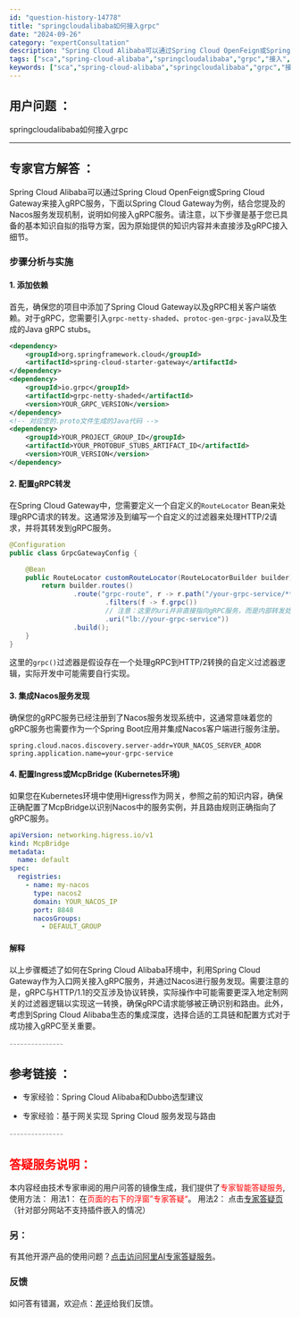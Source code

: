 ```yaml
---
id: "question-history-14778"
title: "springcloudalibaba如何接入grpc"
date: "2024-09-26"
category: "expertConsultation"
description: "Spring Cloud Alibaba可以通过Spring Cloud OpenFeign或Spring Cloud Gateway来接入gRPC服务，下面以Spring Cloud Gateway为例，结合您提及的Nacos服务发现机制，说明如何接入gRPC服务。请注意，以下步骤是基于您已具备的"
tags: ["sca","spring-cloud-alibaba","springcloudalibaba","grpc","接入","整合","使用"]
keywords: ["sca","spring-cloud-alibaba","springcloudalibaba","grpc","接入","整合","使用"]
---
```


## 用户问题 ： 
 springcloudalibaba如何接入grpc  

---------------
## 专家官方解答 ：

Spring Cloud Alibaba可以通过Spring Cloud OpenFeign或Spring Cloud Gateway来接入gRPC服务，下面以Spring Cloud Gateway为例，结合您提及的Nacos服务发现机制，说明如何接入gRPC服务。请注意，以下步骤是基于您已具备的基本知识自拟的指导方案，因为原始提供的知识内容并未直接涉及gRPC接入细节。

### 步骤分析与实施

#### 1. 添加依赖

首先，确保您的项目中添加了Spring Cloud Gateway以及gRPC相关客户端依赖。对于gRPC，您需要引入`grpc-netty-shaded`、`protoc-gen-grpc-java`以及生成的Java gRPC stubs。

```xml
<dependency>
    <groupId>org.springframework.cloud</groupId>
    <artifactId>spring-cloud-starter-gateway</artifactId>
</dependency>
<dependency>
    <groupId>io.grpc</groupId>
    <artifactId>grpc-netty-shaded</artifactId>
    <version>YOUR_GRPC_VERSION</version>
</dependency>
<!-- 对应您的.proto文件生成的Java代码 -->
<dependency>
    <groupId>YOUR_PROJECT_GROUP_ID</groupId>
    <artifactId>YOUR_PROTOBUF_STUBS_ARTIFACT_ID</artifactId>
    <version>YOUR_VERSION</version>
</dependency>
```

#### 2. 配置gRPC转发

在Spring Cloud Gateway中，您需要定义一个自定义的`RouteLocator` Bean来处理gRPC请求的转发。这通常涉及到编写一个自定义的过滤器来处理HTTP/2请求，并将其转发到gRPC服务。

```java
@Configuration
public class GrpcGatewayConfig {

    @Bean
    public RouteLocator customRouteLocator(RouteLocatorBuilder builder) {
        return builder.routes()
                .route("grpc-route", r -> r.path("/your-grpc-service/**")
                        .filters(f -> f.grpc())
                        // 注意：这里的uri并非直接指向gRPC服务，而是内部转发处理逻辑
                        .uri("lb://your-grpc-service"))
                .build();
    }
}
```

这里的`grpc()`过滤器是假设存在一个处理gRPC到HTTP/2转换的自定义过滤器逻辑，实际开发中可能需要自行实现。

#### 3. 集成Nacos服务发现

确保您的gRPC服务已经注册到了Nacos服务发现系统中，这通常意味着您的gRPC服务也需要作为一个Spring Boot应用并集成Nacos客户端进行服务注册。

```properties
spring.cloud.nacos.discovery.server-addr=YOUR_NACOS_SERVER_ADDR
spring.application.name=your-grpc-service
```

#### 4. 配置Ingress或McpBridge (Kubernetes环境)

如果您在Kubernetes环境中使用Higress作为网关，参照之前的知识内容，确保正确配置了McpBridge以识别Nacos中的服务实例，并且路由规则正确指向了gRPC服务。

```yaml
apiVersion: networking.higress.io/v1
kind: McpBridge
metadata:
  name: default
spec:
  registries:
    - name: my-nacos
      type: nacos2
      domain: YOUR_NACOS_IP
      port: 8848
      nacosGroups:
        - DEFAULT_GROUP
```

#### 解释

以上步骤概述了如何在Spring Cloud Alibaba环境中，利用Spring Cloud Gateway作为入口网关接入gRPC服务，并通过Nacos进行服务发现。需要注意的是，gRPC与HTTP/1.1的交互涉及协议转换，实际操作中可能需要更深入地定制网关的过滤器逻辑以实现这一转换，确保gRPC请求能够被正确识别和路由。此外，考虑到Spring Cloud Alibaba生态的集成深度，选择合适的工具链和配置方式对于成功接入gRPC至关重要。


<font color="#949494">---------------</font> 


## 参考链接 ：

* 专家经验：Spring Cloud Alibaba和Dubbo选型建议 
 
 * 专家经验：基于网关实现 Spring Cloud 服务发现与路由 


 <font color="#949494">---------------</font> 
 


## <font color="#FF0000">答疑服务说明：</font> 

本内容经由技术专家审阅的用户问答的镜像生成，我们提供了<font color="#FF0000">专家智能答疑服务</font>,使用方法：
用法1： 在<font color="#FF0000">页面的右下的浮窗”专家答疑“</font>。
用法2： 点击[专家答疑页](https://answer.opensource.alibaba.com/docs/intro)（针对部分网站不支持插件嵌入的情况）
### 另：


有其他开源产品的使用问题？[点击访问阿里AI专家答疑服务](https://answer.opensource.alibaba.com/docs/intro)。
### 反馈
如问答有错漏，欢迎点：[差评](https://ai.nacos.io/user/feedbackByEnhancerGradePOJOID?enhancerGradePOJOId=14797)给我们反馈。

